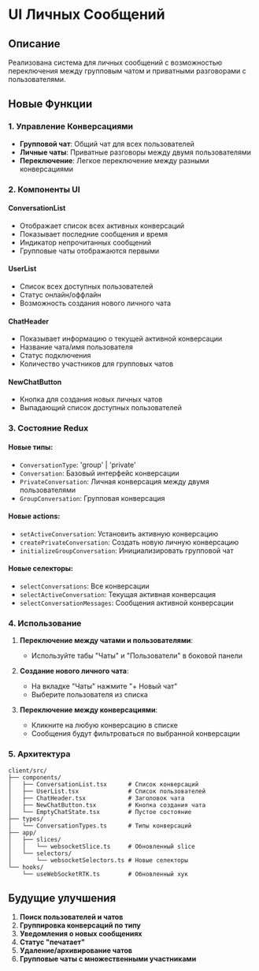# UI Личных Сообщений

## Описание

Реализована система для личных сообщений с возможностью переключения между групповым чатом и
приватными разговорами с пользователями.

## Новые Функции

### 1. Управление Конверсациями

- **Групповой чат**: Общий чат для всех пользователей
- **Личные чаты**: Приватные разговоры между двумя пользователями
- **Переключение**: Легкое переключение между разными конверсациями

### 2. Компоненты UI

#### ConversationList

- Отображает список всех активных конверсаций
- Показывает последние сообщения и время
- Индикатор непрочитанных сообщений
- Групповые чаты отображаются первыми

#### UserList

- Список всех доступных пользователей
- Статус онлайн/оффлайн
- Возможность создания нового личного чата

#### ChatHeader

- Показывает информацию о текущей активной конверсации
- Название чата/имя пользователя
- Статус подключения
- Количество участников для групповых чатов

#### NewChatButton

- Кнопка для создания новых личных чатов
- Выпадающий список доступных пользователей

### 3. Состояние Redux

#### Новые типы:

- `ConversationType`: 'group' | 'private'
- `Conversation`: Базовый интерфейс конверсации
- `PrivateConversation`: Личная конверсация между двумя пользователями
- `GroupConversation`: Групповая конверсация

#### Новые actions:

- `setActiveConversation`: Установить активную конверсацию
- `createPrivateConversation`: Создать новую личную конверсацию
- `initializeGroupConversation`: Инициализировать групповой чат

#### Новые селекторы:

- `selectConversations`: Все конверсации
- `selectActiveConversation`: Текущая активная конверсация
- `selectConversationMessages`: Сообщения активной конверсации

### 4. Использование

1. **Переключение между чатами и пользователями**:

   - Используйте табы "Чаты" и "Пользователи" в боковой панели

2. **Создание нового личного чата**:

   - На вкладке "Чаты" нажмите "+ Новый чат"
   - Выберите пользователя из списка

3. **Переключение между конверсациями**:
   - Кликните на любую конверсацию в списке
   - Сообщения будут фильтроваться по выбранной конверсации

### 5. Архитектура

```
client/src/
├── components/
│   ├── ConversationList.tsx      # Список конверсаций
│   ├── UserList.tsx              # Список пользователей
│   ├── ChatHeader.tsx            # Заголовок чата
│   ├── NewChatButton.tsx         # Кнопка создания чата
│   └── EmptyChatState.tsx        # Пустое состояние
├── types/
│   └── ConversationTypes.ts      # Типы конверсаций
├── app/
│   ├── slices/
│   │   └── websocketSlice.ts     # Обновленный slice
│   └── selectors/
│       └── websocketSelectors.ts # Новые селекторы
└── hooks/
    └── useWebSocketRTK.ts        # Обновленный хук
```

## Будущие улучшения

1. **Поиск пользователей и чатов**
2. **Группировка конверсаций по типу**
3. **Уведомления о новых сообщениях**
4. **Статус "печатает"**
5. **Удаление/архивирование чатов**
6. **Групповые чаты с множественными участниками**
